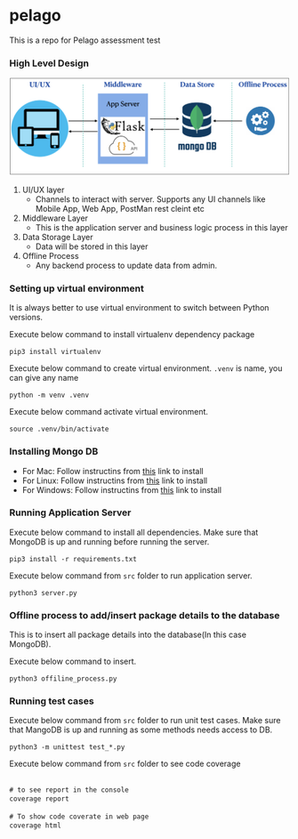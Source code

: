 # pelago

This is a repo for Pelago assessment test

### High Level Design

![](images/High-Level-Design.png)

1. UI/UX layer
   - Channels to interact with server. Supports any UI channels like Mobile App, Web App, PostMan rest cleint etc
2. Middleware Layer
   - This is the application server and business logic process in this layer
3. Data Storage Layer
   - Data will be stored in this layer
4. Offline Process
   - Any backend process to update data from admin.

### Setting up virtual environment

It is always better to use virtual environment to switch between Python versions.

Execute below command to install virtualenv dependency package

```
pip3 install virtualenv
```

Execute below command to create virtual environment. `.venv` is name, you can give any name

```
python -m venv .venv
```

Execute below command activate virtual environment.

```
source .venv/bin/activate
```

### Installing Mongo DB

- For Mac: Follow instructins from [this](https://docs.mongodb.com/manual/tutorial/install-mongodb-on-os-x/) link to install
- For Linux: Follow instructins from [this](https://docs.mongodb.com/manual/administration/install-on-linux/) link to install
- For Windows: Follow instructins from [this](https://docs.mongodb.com/manual/tutorial/install-mongodb-on-windows/) link to install

### Running Application Server

Execute below command to install all dependencies. Make sure that MongoDB is up and running before running the server.

```
pip3 install -r requirements.txt
```

Execute below command from `src` folder to run application server.

```
python3 server.py
```

### Offline process to add/insert package details to the database

This is to insert all package details into the database(In this case MongoDB).

Execute below command to insert.

```
python3 offiline_process.py

```

### Running test cases

Execute below command from `src` folder to run unit test cases. Make sure that MangoDB is up and running as some methods needs access to DB.

```
python3 -m unittest test_*.py
```

Execute below command from `src` folder to see code coverage

```

# to see report in the console
coverage report

# To show code coverate in web page
coverage html
```
